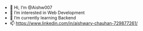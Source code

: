 - 👋 Hi, I’m @Aishw007
- 👀 I’m interested in Web Development
- 🌱 I’m currently learning Backend
- 📫 https://www.linkedin.com/in/aishwary-chauhan-729877261/

<!---
Aishw007/Aishw007 is a ✨ special ✨ repository because its `README.md` (this file) appears on your GitHub profile.
You can click the Preview link to take a look at your changes.
--->
